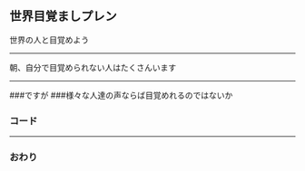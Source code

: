 ## 世界目覚ましプレン


世界の人と目覚めよう


---
朝、自分で目覚められない人はたくさんいます

---
###ですが
###様々な人達の声ならば目覚めれるのではないか




### コード


---


### おわり
